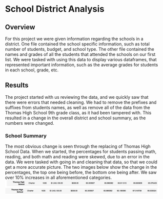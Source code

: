 # School District Analysis 
## Overview
For this project we were given information regarding the schools in a district. One file contained the school specific information, such as total number of students, budget, and school type. The other file contained the names and grades of all the students that attended the schools on our first list. We were tasked with using this data to display various dataframes, that represented important information, such as the average grades for students in each school, grade, etc. 
## Results
The project started with us reviewing the data, and we quickly saw that there were errors that needed cleaning. We had to remove the prefixes and suffixes from students names, as well as remove all of the data from the Thomas High School 9th grade class, as it had been tampered with. This resulted in a change in the overall district and school summary, as the numbers were changed. 
### School Summary
The most obvious change is seen through the replacing of Thomas High School Data. When we started, the percentages for students passing math, reading, and both math and reading were skewed, due to an error in the data. We were tasked with going in and cleaning that data, so that we could get a more accurate picture. The two images below show the change in the percentages, the top one being before, the bottom one being after. We saw over 10% increases in all aforementioned categories. 
![Before Cleaning Data](After1.png)
![After Cleaning Data](Before1.png)
